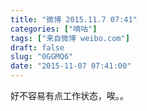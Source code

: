```yaml
---
title: "微博 2015.11.7 07:41"
categories: ["嘀咕"]
tags: ["来自微博 weibo.com"]
draft: false
slug: "0GGMQ6"
date: "2015-11-07 07:41:00"
---
```


<p>好不容易有点工作状态，唉。。 ​​​​</p>
